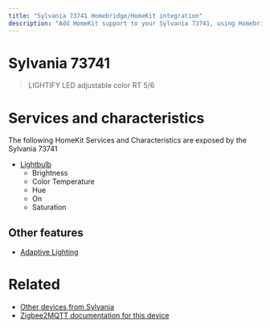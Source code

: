 ```yaml
---
title: "Sylvania 73741 Homebridge/HomeKit integration"
description: "Add HomeKit support to your Sylvania 73741, using Homebridge, Zigbee2MQTT and homebridge-z2m."
---
```

<!---
This file has been GENERATED using src/docgen/docgen.ts
DO NOT EDIT THIS FILE MANUALLY!
-->
# Sylvania 73741
> LIGHTIFY LED adjustable color RT 5/6


# Services and characteristics
The following HomeKit Services and Characteristics are exposed by
the Sylvania 73741

* [Lightbulb](../../light.md)
  * Brightness
  * Color Temperature
  * Hue
  * On
  * Saturation

## Other features
* [Adaptive Lighting](../../light.md)

# Related
* [Other devices from Sylvania](../index.md#sylvania)
* [Zigbee2MQTT documentation for this device](https://www.zigbee2mqtt.io/devices/73741.html)